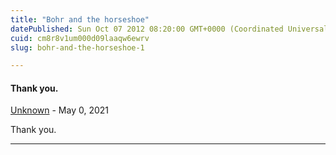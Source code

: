 ```yaml
---
title: "Bohr and the horseshoe"
datePublished: Sun Oct 07 2012 08:20:00 GMT+0000 (Coordinated Universal Time)
cuid: cm8r8v1um000d09laaqw6ewrv
slug: bohr-and-the-horseshoe-1

---
```



#### Thank you.
[Unknown](https://www.blogger.com/profile/09621144770838342182 "noreply@blogger.com") - <time datetime="2021-05-16T16:21:58.204+02:00">May 0, 2021</time>

Thank you.
<hr />
